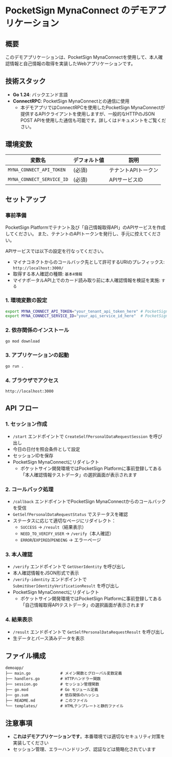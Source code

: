 # PocketSign MynaConnect のデモアプリケーション

## 概要

このデモアプリケーションは、PocketSign MynaConnectを使用して、本人確認情報と自己情報の取得を実装したWebアプリケーションです。

## 技術スタック

- **Go 1.24**: バックエンド言語
- **ConnectRPC**: PocketSign MynaConnectとの通信に使用
  - 本デモアプリではConnectRPCを使用したPocketSign MynaConnectが提供するAPIクライアントを使用しますが、一般的なHTTPのJSON POST APIを使用した通信も可能です。詳しくはドキュメントをご覧ください。

## 環境変数

| 変数名                       | デフォルト値 | 説明          |
|---------------------------|--------|-------------|
| `MYNA_CONNECT_API_TOKEN`  | (必須)   | テナントAPIトークン |
| `MYNA_CONNECT_SERVICE_ID` | (必須)   | APIサービスID   |

## セットアップ

### 事前準備

PocketSign Platformでテナント及び「自己情報取得API」のAPIサービスを作成してください。
また、テナントのAPIトークンを発行し、手元に控えてください。

APIサービスでは以下の設定を行なってください。
- マイナコネクトからのコールバック先として許可するURIのプレフィックス: `http://localhost:3000/`
- 取得する本人確認の種類: `基本4情報`
- マイナポータルAPI上でのカード読み取り前に本人確認情報を検証を実施: `する`

### 1. 環境変数の設定

```bash
export MYNA_CONNECT_API_TOKEN="your_tenant_api_token_here" # PocketSign Platformから取得したテナントAPIトークンを設定
export MYNA_CONNECT_SERVICE_ID="your_api_service_id_here"  # PocketSign Platformで作成した自己情報取得APIのAPIサービスIDを設定
```

### 2. 依存関係のインストール

```bash
go mod download
```

### 3. アプリケーションの起動

```bash
go run .
```

### 4. ブラウザでアクセス

```
http://localhost:3000
```

## API フロー

### 1. セッション作成

- `/start` エンドポイントで `CreateSelfPersonalDataRequestSession` を呼び出し
- 今日の日付を照会条件として設定
- セッションIDを保存
- PocketSign MynaConnectにリダイレクト
  - ポケットサイン開発環境ではPocketSign Platformに事前登録してある「本人確認情報テストデータ」の選択画面が表示されます

### 2. コールバック処理

- `/callback` エンドポイントでPocketSign MynaConnectからのコールバックを受信
- `GetSelfPersonalDataRequestStatus` でステータスを確認
- ステータスに応じて適切なページにリダイレクト：
  - `SUCCESS` → `/result`（結果表示）
  - `NEED_TO_VERIFY_USER` → `/verify`（本人確認）
  - `ERROR`/`EXPIRED`/`PENDING` → エラーページ

### 3. 本人確認

- `/verify` エンドポイントで `GetUserIdentity` を呼び出し
- 本人確認情報をJSON形式で表示
- `/verify-identity` エンドポイントで `SubmitUserIdentityVerificationResult` を呼び出し
- PocketSign MynaConnectにリダイレクト
  - ポケットサイン開発環境ではPocketSign Platformに事前登録してある「自己情報取得APIテストデータ」の選択画面が表示されます


### 4. 結果表示

- `/result` エンドポイントで `GetSelfPersonalDataRequestResult` を呼び出し
- 生データとパース済みデータを表示

## ファイル構成

```
demoapp/
├── main.go             # メイン関数とグローバル変数定義
├── handlers.go         # HTTPハンドラー関数
├── session.go          # セッション管理関数
├── go.mod              # Go モジュール定義
├── go.sum              # 依存関係のハッシュ
├── README.md           # このファイル
└── templates/          # HTMLテンプレートと静的ファイル
```

## 注意事項

- **これはデモアプリケーションです**。本番環境では適切なセキュリティ対策を実装してください
- セッション管理、エラーハンドリング、認証などは簡略化されています
